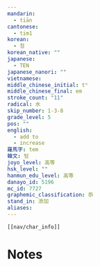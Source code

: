 ```yaml
---
mandarin:
  - tiān
cantonese:
  - tim1
korean:
  - 첨
korean_native: ""
japanese:
  - TEN
japanese_nanori: ""
vietnamese:
middle_chinese_initial: tʰ
middle_chinese_final: em
stroke_count: "11"
radical: 水
skip_number: 1-3-8
grade_level: 5
pos: ""
english:
  - add to
  - increase
羅馬字: tem
韓文: 텀
joyo_level: 高等
hsk_level: ""
hanmun_edu_level: 高等
danayo_id: 5196
mc_id: 7727
graphemic_classification: 忝
stand_in: 添加
aliases:
---
```

```meta-bind-embed
[[nav/char_info]]
```

# Notes
